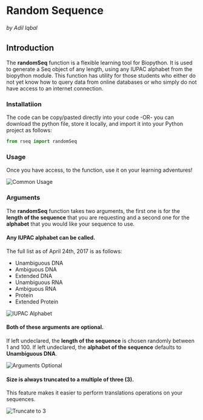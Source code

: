 # Random Sequence

###### by Adil Iqbal

## Introduction
The **randomSeq** function is a flexible learning tool for Biopython. It is used to generate a Seq object of any length, using any IUPAC alphabet from the biopython module. This function has utility for those students who either do not yet know how to query data from online databases or who simply do not have access to an internet connection.

### Installatiion
The code can be copy/pasted directly into your code -OR- you can download the python file, store it locally, and import it into your Python project as follows:

```python
from rseq import randomSeq
```

### Usage

Once you have access, to the function, use it on your learning adventures!

![Common Usage](http://i.imgur.com/Lh118fz.jpg "Common Usage")

### Arguments
The **randomSeq** function takes two arguments, the first one is for the **length of the sequence** that you are requesting and a second one for the **alphabet** that you would like your sequence to use.

#### Any IUPAC alphabet can be called.
The full list as of April 24th, 2017 is as follows:
- Unambiguous DNA
- Ambiguous DNA
- Extended DNA
- Unambiguous RNA
- Ambiguous RNA
- Protein
- Extended Protein

![IUPAC Alphabet](http://i.imgur.com/Y36aYvE.jpg "IUPAC Alphabet")

#### Both of these arguments are optional.

If left undeclared, the **length of the sequence** is chosen randomly between 1 and 100.  If left undeclared, the **alphabet of the sequence** defaults to **Unambiguous DNA**.

![Arguments Optional](http://i.imgur.com/oj0cwNc.jpg "Arguments Optional")

#### Size is always truncated to a multiple of three (3).

This feature makes it easier to perform translations operations on your sequences.

![Truncate to 3](http://i.imgur.com/Nr6CfnR.jpg "Truncate to 3")
